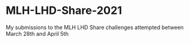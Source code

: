 # MLH-LHD-Share-2021
My submissions to the MLH LHD Share challenges attempted between March 28th and April 5th

